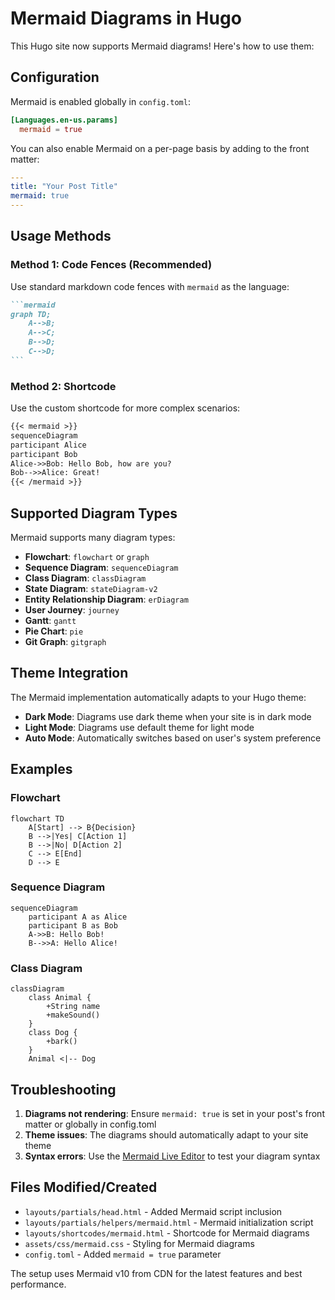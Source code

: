 # Mermaid Diagrams in Hugo

This Hugo site now supports Mermaid diagrams! Here's how to use them:

## Configuration

Mermaid is enabled globally in `config.toml`:

```toml
[Languages.en-us.params]
  mermaid = true
```

You can also enable Mermaid on a per-page basis by adding to the front matter:

```yaml
---
title: "Your Post Title"
mermaid: true
---
```

## Usage Methods

### Method 1: Code Fences (Recommended)

Use standard markdown code fences with `mermaid` as the language:

````markdown
```mermaid
graph TD;
    A-->B;
    A-->C;
    B-->D;
    C-->D;
```
````

### Method 2: Shortcode

Use the custom shortcode for more complex scenarios:

```markdown
{{< mermaid >}}
sequenceDiagram
participant Alice
participant Bob
Alice->>Bob: Hello Bob, how are you?
Bob-->>Alice: Great!
{{< /mermaid >}}
```

## Supported Diagram Types

Mermaid supports many diagram types:

- **Flowchart**: `flowchart` or `graph`
- **Sequence Diagram**: `sequenceDiagram`
- **Class Diagram**: `classDiagram`
- **State Diagram**: `stateDiagram-v2`
- **Entity Relationship Diagram**: `erDiagram`
- **User Journey**: `journey`
- **Gantt**: `gantt`
- **Pie Chart**: `pie`
- **Git Graph**: `gitgraph`

## Theme Integration

The Mermaid implementation automatically adapts to your Hugo theme:

- **Dark Mode**: Diagrams use dark theme when your site is in dark mode
- **Light Mode**: Diagrams use default theme for light mode
- **Auto Mode**: Automatically switches based on user's system preference

## Examples

### Flowchart

```mermaid
flowchart TD
    A[Start] --> B{Decision}
    B -->|Yes| C[Action 1]
    B -->|No| D[Action 2]
    C --> E[End]
    D --> E
```

### Sequence Diagram

```mermaid
sequenceDiagram
    participant A as Alice
    participant B as Bob
    A->>B: Hello Bob!
    B-->>A: Hello Alice!
```

### Class Diagram

```mermaid
classDiagram
    class Animal {
        +String name
        +makeSound()
    }
    class Dog {
        +bark()
    }
    Animal <|-- Dog
```

## Troubleshooting

1. **Diagrams not rendering**: Ensure `mermaid: true` is set in your post's front matter or globally in config.toml
2. **Theme issues**: The diagrams should automatically adapt to your site theme
3. **Syntax errors**: Use the [Mermaid Live Editor](https://mermaid.live/) to test your diagram syntax

## Files Modified/Created

- `layouts/partials/head.html` - Added Mermaid script inclusion
- `layouts/partials/helpers/mermaid.html` - Mermaid initialization script
- `layouts/shortcodes/mermaid.html` - Shortcode for Mermaid diagrams
- `assets/css/mermaid.css` - Styling for Mermaid diagrams
- `config.toml` - Added `mermaid = true` parameter

The setup uses Mermaid v10 from CDN for the latest features and best performance.
